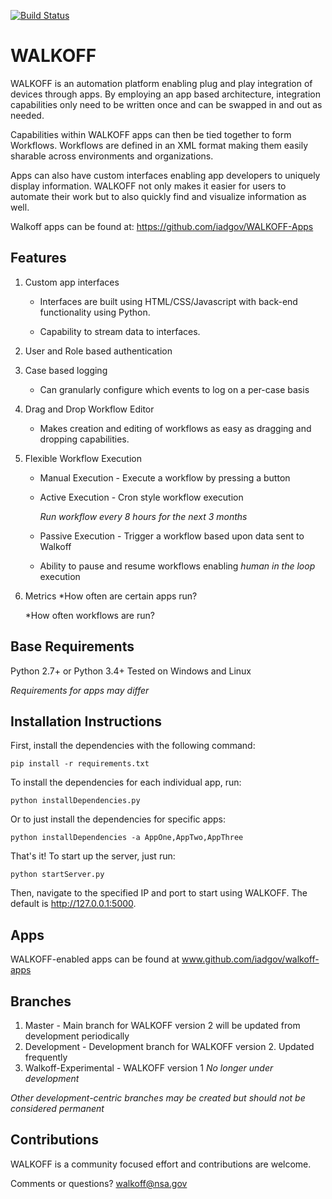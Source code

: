 [![Build Status](https://travis-ci.org/iadgov/WALKOFF.svg?branch=master)](https://travis-ci.org/iadgov/WALKOFF)
# WALKOFF
WALKOFF is an automation platform enabling plug and play integration of devices through apps.  By employing an app based architecture, integration capabilities only need to be written once and can be swapped in and out as needed. 

Capabilities within WALKOFF apps can then be tied together to form Workflows.  Workflows are defined in an XML format making them easily sharable across environments and organizations.   

Apps can also have custom interfaces enabling app developers to uniquely display information.  WALKOFF not only makes it easier for users to automate their work but to also quickly find and visualize information as well.

Walkoff apps can be found at: https://github.com/iadgov/WALKOFF-Apps

## Features 
1. Custom app interfaces
    *  Interfaces are built using HTML/CSS/Javascript with back-end functionality using Python. 

    *  Capability to stream data to interfaces.

2. User and Role based authentication
  
3. Case based logging 
    * Can granularly configure which events to log on a per-case basis

4. Drag and Drop Workflow Editor
    * Makes creation and editing of workflows as easy as dragging and dropping capabilities.
    
5. Flexible Workflow Execution
    * Manual Execution - Execute a workflow by pressing a button
    * Active Execution - Cron style workflow execution
    
        *Run workflow every 8 hours for the next 3 months*
    
    * Passive Execution - Trigger a workflow based upon data sent to Walkoff
    
    * Ability to pause and resume workflows enabling *human in the loop* execution

7. Metrics
    *How often are certain apps run? 
    
    *How often workflows are run? 
    
## Base Requirements
Python 2.7+ or Python 3.4+ 
Tested on Windows and Linux 

*Requirements for apps may differ* 

## Installation Instructions
First, install the dependencies with the following command:

   `pip install -r requirements.txt`
   
To install the dependencies for each individual app, run:

   `python installDependencies.py`
   
Or to just install the dependencies for specific apps:

   `python installDependencies -a AppOne,AppTwo,AppThree`

That's it! To start up the server, just run:

   `python startServer.py` 
   
Then, navigate to the specified IP and port to start using WALKOFF. The default is http://127.0.0.1:5000.

## Apps
WALKOFF-enabled apps can be found at www.github.com/iadgov/walkoff-apps

## Branches
1. Master - Main branch for WALKOFF version 2 will be updated from development periodically
2. Development - Development branch for WALKOFF version 2.  Updated frequently
3. Walkoff-Experimental - WALKOFF version 1  *No longer under development*

*Other development-centric branches may be created but should not be considered permanent* 

## Contributions
WALKOFF is a community focused effort and contributions are welcome.  

Comments or questions?  walkoff@nsa.gov 
